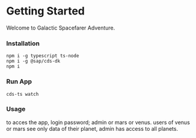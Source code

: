 # Getting Started

Welcome to Galactic Spacefarer Adventure.

### Installation

```
npm i -g typescript ts-node
npm i -g @sap/cds-dk
npm i
```

### Run App

```
cds-ts watch
```

### Usage

to acces the app, login password; admin or mars or venus.
users of venus or mars see only data of their planet,
admin has access to all planets.
